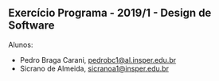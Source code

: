 Exercício Programa - 2019/1 - Design de Software
------------------------------------------------

Alunos: 
- Pedro Braga Carani, pedrobc1@al.insper.edu.br
- Sicrano de Almeida, sicranoa1@insper.edu.br

